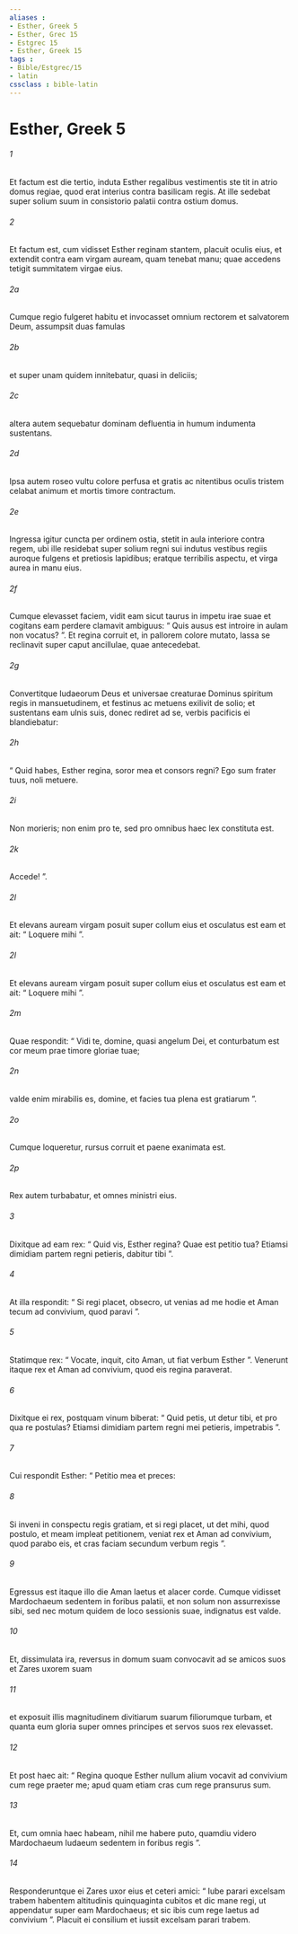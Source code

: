 ```yaml
---
aliases : 
- Esther, Greek 5
- Esther, Grec 15
- Estgrec 15
- Esther, Greek 15
tags : 
- Bible/Estgrec/15
- latin
cssclass : bible-latin
---
```


# Esther, Greek 5

###### 1
Et factum est die tertio, induta Esther regalibus vestimentis ste tit in atrio domus regiae, quod erat interius contra basilicam regis. At ille sedebat super solium suum in consistorio palatii contra ostium domus. 
###### 2
Et factum est, cum vidisset Esther reginam stantem, placuit oculis eius, et extendit contra eam virgam auream, quam tenebat manu; quae accedens tetigit summitatem virgae eius.
###### 2a
Cumque regio fulgeret habitu et invocasset omnium rectorem et salvatorem Deum, assumpsit duas famulas 
###### 2b
et super unam quidem innitebatur, quasi in deliciis; 
###### 2c
altera autem sequebatur dominam defluentia in humum indumenta sustentans. 
###### 2d
Ipsa autem roseo vultu colore perfusa et gratis ac nitentibus oculis tristem celabat animum et mortis timore contractum. 
###### 2e
Ingressa igitur cuncta per ordinem ostia, stetit in aula interiore contra regem, ubi ille residebat super solium regni sui indutus vestibus regiis auroque fulgens et pretiosis lapidibus; eratque terribilis aspectu, et virga aurea in manu eius.
###### 2f
Cumque elevasset faciem, vidit eam sicut taurus in impetu irae suae et cogitans eam perdere clamavit ambiguus: “ Quis ausus est introire in aulam non vocatus? ”. Et regina corruit et, in pallorem colore mutato, lassa se reclinavit super caput ancillulae, quae antecedebat. 
###### 2g
Convertitque Iudaeorum Deus et universae creaturae Dominus spiritum regis in mansuetudinem, et festinus ac metuens exilivit de solio; et sustentans eam ulnis suis, donec rediret ad se, verbis pacificis ei blandiebatur: 
###### 2h
“ Quid habes, Esther regina, soror mea et consors regni? Ego sum frater tuus, noli metuere. 
###### 2i
Non morieris; non enim pro te, sed pro omnibus haec lex constituta est. 
###### 2k
Accede! ”.
###### 2l
Et elevans auream virgam posuit super collum eius et osculatus est eam et ait: “ Loquere mihi ”. 
###### 2l
Et elevans auream virgam posuit super collum eius et osculatus est eam et ait: “ Loquere mihi ”. 
###### 2m
Quae respondit: “ Vidi te, domine, quasi angelum Dei, et conturbatum est cor meum prae timore gloriae tuae; 
###### 2n
valde enim mirabilis es, domine, et facies tua plena est gratiarum ”. 
###### 2o
Cumque loqueretur, rursus corruit et paene exanimata est. 
###### 2p
Rex autem turbabatur, et omnes ministri eius.
###### 3
Dixitque ad eam rex: “ Quid vis, Esther regina? Quae est petitio tua? Etiamsi dimidiam partem regni petieris, dabitur tibi ”. 
###### 4
At illa respondit: “ Si regi placet, obsecro, ut venias ad me hodie et Aman tecum ad convivium, quod paravi ”. 
###### 5
Statimque rex: “ Vocate, inquit, cito Aman, ut fiat verbum Esther ”. Venerunt itaque rex et Aman ad convivium, quod eis regina paraverat. 
###### 6
Dixitque ei rex, postquam vinum biberat: “ Quid petis, ut detur tibi, et pro qua re postulas? Etiamsi dimidiam partem regni mei petieris, impetrabis ”. 
###### 7
Cui respondit Esther: “ Petitio mea et preces: 
###### 8
Si inveni in conspectu regis gratiam, et si regi placet, ut det mihi, quod postulo, et meam impleat petitionem, veniat rex et Aman ad convivium, quod parabo eis, et cras faciam secundum verbum regis ”.
###### 9
Egressus est itaque illo die Aman laetus et alacer corde. Cumque vidisset Mardochaeum sedentem in foribus palatii, et non solum non assurrexisse sibi, sed nec motum quidem de loco sessionis suae, indignatus est valde. 
###### 10
Et, dissimulata ira, reversus in domum suam convocavit ad se amicos suos et Zares uxorem suam 
###### 11
et exposuit illis magnitudinem divitiarum suarum filiorumque turbam, et quanta eum gloria super omnes principes et servos suos rex elevasset. 
###### 12
Et post haec ait: “ Regina quoque Esther nullum alium vocavit ad convivium cum rege praeter me; apud quam etiam cras cum rege pransurus sum. 
###### 13
Et, cum omnia haec habeam, nihil me habere puto, quamdiu videro Mardochaeum Iudaeum sedentem in foribus regis ”. 
###### 14
Responderuntque ei Zares uxor eius et ceteri amici: “ Iube parari excelsam trabem habentem altitudinis quinquaginta cubitos et dic mane regi, ut appendatur super eam Mardochaeus; et sic ibis cum rege laetus ad convivium ”. Placuit ei consilium et iussit excelsam parari trabem.
